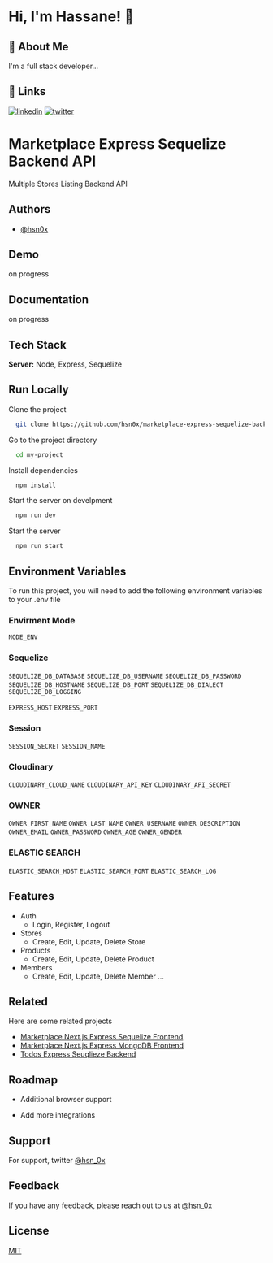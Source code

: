 # Hi, I'm Hassane! 👋

## 🚀 About Me

I'm a full stack developer...

## 🔗 Links

[![linkedin](https://img.shields.io/badge/linkedin-0A66C2?style=for-the-badge&logo=linkedin&logoColor=white)](https://www.linkedin.com/in/hsn0x)
[![twitter](https://img.shields.io/badge/twitter-1DA1F2?style=for-the-badge&logo=twitter&logoColor=white)](https://twitter.com/hsn_0x)

# Marketplace Express Sequelize Backend API

Multiple Stores Listing Backend API

## Authors

-   [@hsn0x](https://www.github.com/hsn0x)

## Demo

on progress

## Documentation

on progress

## Tech Stack

**Server:** Node, Express, Sequelize

## Run Locally

Clone the project

```bash
  git clone https://github.com/hsn0x/marketplace-express-sequelize-backend.git
```

Go to the project directory

```bash
  cd my-project
```

Install dependencies

```bash
  npm install
```

Start the server on develpment

```bash
  npm run dev
```

Start the server

```bash
  npm run start
```

## Environment Variables

To run this project, you will need to add the following environment variables to your .env file

### Envirment Mode

`NODE_ENV`

### Sequelize

`SEQUELIZE_DB_DATABASE`
`SEQUELIZE_DB_USERNAME`
`SEQUELIZE_DB_PASSWORD`
`SEQUELIZE_DB_HOSTNAME`
`SEQUELIZE_DB_PORT`
`SEQUELIZE_DB_DIALECT`
`SEQUELIZE_DB_LOGGING`

`EXPRESS_HOST`
`EXPRESS_PORT`

### Session

`SESSION_SECRET`
`SESSION_NAME`

### Cloudinary

`CLOUDINARY_CLOUD_NAME`
`CLOUDINARY_API_KEY`
`CLOUDINARY_API_SECRET`

### OWNER

`OWNER_FIRST_NAME`
`OWNER_LAST_NAME`
`OWNER_USERNAME`
`OWNER_DESCRIPTION`
`OWNER_EMAIL`
`OWNER_PASSWORD`
`OWNER_AGE`
`OWNER_GENDER`

### ELASTIC SEARCH

`ELASTIC_SEARCH_HOST`
`ELASTIC_SEARCH_PORT`
`ELASTIC_SEARCH_LOG`

## Features

-   Auth
    -   Login, Register, Logout
-   Stores
    -   Create, Edit, Update, Delete Store
-   Products
    -   Create, Edit, Update, Delete Product
-   Members
    -   Create, Edit, Update, Delete Member
        ...

## Related

Here are some related projects

-   [Marketplace Next.js Express Sequelize Frontend](https://github.com/hsn0x/marketplace-next-express-sequelize-frontend)
-   [Marketplace Next.js Express MongoDB Frontend](https://github.com/hsn0x/marketplace-next-express-mongodb-frontend)
-   [Todos Express Seuqlieze Backend](https://github.com/hsn0x/marketplace-express-sequelize-backend)

## Roadmap

-   Additional browser support

-   Add more integrations

## Support

For support, twitter [@hsn_0x](https://twitter.com/hsn_0x)

## Feedback

If you have any feedback, please reach out to us at [@hsn_0x](https://twitter.com/hsn_0x)

## License

[MIT](https://choosealicense.com/licenses/mit/)
